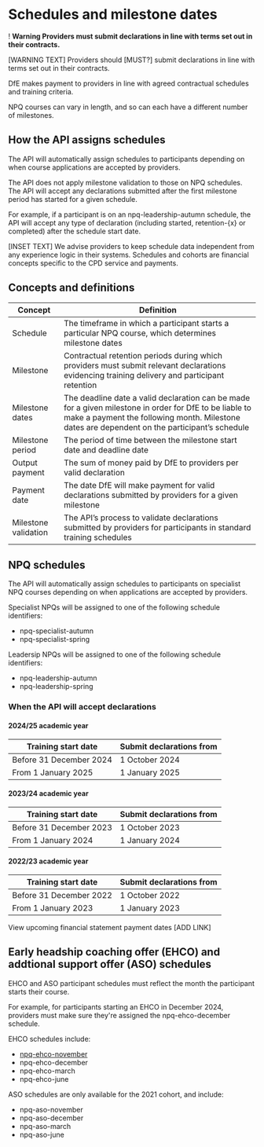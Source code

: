 # Schedules and milestone dates

<div class="govuk-warning-text">
  <span class="govuk-warning-text__icon" aria-hidden="true">!</span>
  <strong class="govuk-warning-text__text">
    <span class="govuk-visually-hidden">Warning</span>
    Providers must submit declarations in line with terms set out in their contracts.
  </strong>
</div>

[WARNING TEXT] Providers should [MUST?] submit declarations in line with terms set out in their contracts. 

DfE makes payment to providers in line with agreed contractual schedules and training criteria.

NPQ courses can vary in length, and so can each have a different number of milestones.

## How the API assigns schedules

The API will automatically assign schedules to participants depending on when course applications are accepted by providers.

The API does not apply milestone validation to those on NPQ schedules. The API will accept any declarations submitted after the first milestone period has started for a given schedule.

For example, if a participant is on an npq-leadership-autumn schedule, the API will accept any type of declaration (including started, retention-{x} or completed) after the schedule start date.

[INSET TEXT] We advise providers to keep schedule data independent from any experience logic in their systems. Schedules and cohorts are financial concepts specific to the CPD service and payments.

## Concepts and definitions

| Concept | Definition | 
|-----|-----|
| Schedule | The timeframe in which a participant starts a particular NPQ course, which determines milestone dates |
| Milestone | Contractual retention periods during which providers must submit relevant declarations evidencing training delivery and participant retention |
| Milestone dates | The deadline date a valid declaration can be made for a given milestone in order for DfE to be liable to make a payment the following month. Milestone dates are dependent on the participant’s schedule |
| Milestone period | The period of time between the milestone start date and deadline date |
| Output payment | The sum of money paid by DfE to providers per valid declaration
| Payment date | The date DfE will make payment for valid declarations submitted by providers for a given milestone |
| Milestone validation | The API’s process to validate declarations submitted by providers for participants in standard training schedules | 

## NPQ schedules 

The API will automatically assign schedules to participants on specialist NPQ courses depending on when applications are accepted by providers.

Specialist NPQs will be assigned to one of the following schedule identifiers:

* npq-specialist-autumn
* npq-specialist-spring

Leadersip NPQs will be assigned to one of the following schedule identifiers:

* npq-leadership-autumn
* npq-leadership-spring

### When the API will accept declarations 

#### 2024/25 academic year 

| Training start date | Submit declarations from | 
|---|---|
| Before 31 December 2024 | 1 October 2024 |
| From 1 January 2025 | 1 January 2025

#### 2023/24 academic year

| Training start date | Submit declarations from | 
|---|---|
| Before 31 December 2023 | 1 October 2023 |
| From 1 January 2024 | 1 January 2024

#### 2022/23 academic year

| Training start date | Submit declarations from | 
|---|---|
| Before 31 December 2022 | 1 October 2022 |
| From 1 January 2023 | 1 January 2023

View upcoming financial statement payment dates [ADD LINK]

## Early headship coaching offer (EHCO) and addtional support offer (ASO) schedules

EHCO and ASO participant schedules must reflect the month the participant starts their course.

For example, for participants starting an EHCO in December 2024, providers must make sure they're assigned the npq-ehco-december schedule.

EHCO schedules include:

* [npq-ehco-november](/api/guidance/app/views/api/guidance/submit_view_and_void_declarations)
* npq-ehco-december
* npq-ehco-march
* npq-ehco-june

ASO schedules are only available for the 2021 cohort, and include:

* npq-aso-november
* npq-aso-december
* npq-aso-march
* npq-aso-june